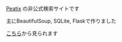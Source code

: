 [Peatix](https://peatix.com/search) の非公式検索サイトです

主にBeautifulSoup, SQLite, Flaskで作りました

[こちら](https://peatix-unofficial-search.vercel.app/)から見られます
